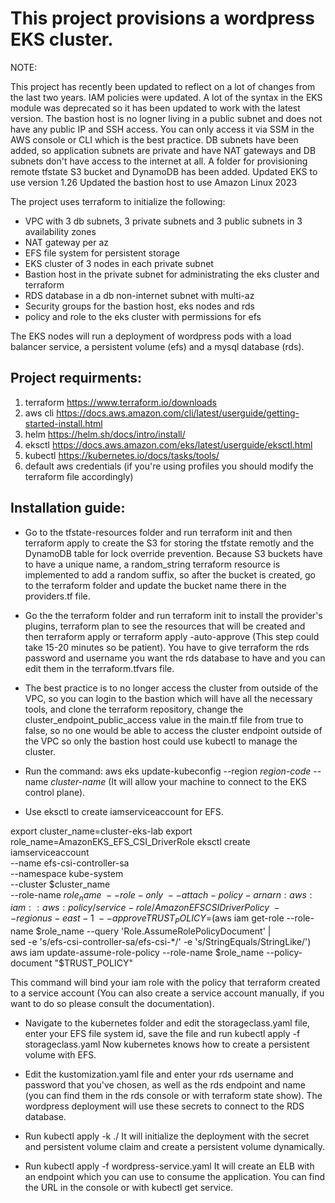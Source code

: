 # This project provisions a wordpress EKS cluster.

NOTE:

This project has recently been updated to reflect on a lot of changes from the last two years.
IAM policies were updated.
A lot of the syntax in the EKS module was deprecated so it has been updated to work with the latest version.
The bastion host is no logner living in a public subnet and does not have any public IP and SSH access.
You can only access it via SSM in the AWS console or CLI which is the best practice.
DB subnets have been added, so application subnets are private and have NAT gateways and DB subnets don't have access to the internet at all.
A folder for provisioning remote tfstate S3 bucket and DynamoDB has been added.
Updated EKS to use version 1.26
Updated the bastion host to use Amazon Linux 2023

The project uses terraform to initialize the following:

* VPC with 3 db subnets, 3 private subnets and 3 public subnets in 3 availability zones
* NAT gateway per az
* EFS file system for persistent storage 
* EKS cluster of 3 nodes in each private subnet
* Bastion host in the private subnet for administrating the eks cluster and terraform 
* RDS database in a db non-internet subnet with multi-az
* Security groups for the bastion host, eks nodes and rds
* policy and role to the eks cluster with permissions for efs

The EKS nodes will run a deployment of wordpress pods with a load balancer service, a persistent volume (efs) and a mysql database (rds).

## Project requirments:

1. terraform    https://www.terraform.io/downloads
2. aws cli      https://docs.aws.amazon.com/cli/latest/userguide/getting-started-install.html
3. helm         https://helm.sh/docs/intro/install/
4. eksctl       https://docs.aws.amazon.com/eks/latest/userguide/eksctl.html
5. kubectl      https://kubernetes.io/docs/tasks/tools/
6. default aws credentials (if you're using profiles you should modify the terraform file accordingly)

## Installation guide:

* Go to the tfstate-resources folder and run terraform init and then terraform apply to create the S3 for storing the tfstate remotly and the DynamoDB table for lock override prevention.
Because S3 buckets have to have a unique name, a random_string terraform resource is implemented to add a random suffix, so after the bucket is created, go to the terraform folder and update the bucket name there in the providers.tf file.

* Go the the terraform folder and run terraform init to install the provider's plugins, terraform plan to see the resources that will be created and then terraform apply or terraform apply -auto-approve (This step could take 15-20 minutes so be patient). You have to give terraform the rds password and username you want the rds database to have and you can edit them in the terraform.tfvars file.

* The best practice is to no longer access the cluster from outside of the VPC, so you can login to the bastion which will have all the necessary tools, and clone the terraform repository, change the cluster_endpoint_public_access value in the main.tf file from true to false, so no one would be able to access the cluster endpoint outside of the VPC so only the bastion host could use kubectl to manage the cluster.

* Run the command: aws eks update-kubeconfig --region *region-code* --name *cluster-name* (It will allow your machine to connect to the EKS control plane).

* Use eksctl to create iamserviceaccount for EFS.

export cluster_name=cluster-eks-lab
export role_name=AmazonEKS_EFS_CSI_DriverRole
eksctl create iamserviceaccount \
    --name efs-csi-controller-sa \
    --namespace kube-system \
    --cluster $cluster_name \
    --role-name $role_name \
    --role-only \
    --attach-policy-arn arn:aws:iam::aws:policy/service-role/AmazonEFSCSIDriverPolicy \
    --region us-east-1 \
    --approve
TRUST_POLICY=$(aws iam get-role --role-name $role_name --query 'Role.AssumeRolePolicyDocument' | \
    sed -e 's/efs-csi-controller-sa/efs-csi-*/' -e 's/StringEquals/StringLike/')
aws iam update-assume-role-policy --role-name $role_name --policy-document "$TRUST_POLICY"

This command will bind your iam role with the policy that terraform created to a service account (You can also create a service account manually, if you want to do so please consult the documentation).

* Navigate to the kubernetes folder and edit the storageclass.yaml file, enter your EFS file system id, save the file and run kubectl apply -f storageclass.yaml
Now kubernetes knows how to create a persistent volume with EFS.

* Edit the kustomization.yaml file and enter your rds username and password that you've chosen, as well as the rds endpoint and name (you can find them in the rds console or with terraform state show). The wordpress deployment will use these secrets to connect to the RDS database.

* Run kubectl apply -k ./
It will initialize the deployment with the secret and persistent volume claim and create a persistent volume dynamically.

* Run kubectl apply -f wordpress-service.yaml
It will create an ELB with an endpoint which you can use to consume the application.
You can find the URL in the console or with kubectl get service.
